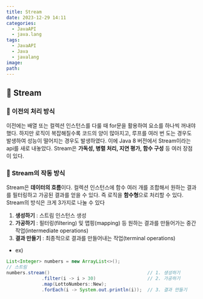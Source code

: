 ```yaml
---
title: Stream
date: 2023-12-29 14:11
categories:
  - JavaAPI
  - java.lang
tags:
  - JavaAPI
  - Java
  - javalang
image: 
path:
---
```


## 🌈 Stream
### 📌 이전의 처리 방식
이전에는 배열 또는 컬렉션 인스턴스를 다룰 때 for문을 활용하여 요소를 하나씩 꺼내야 했다. 하지만 로직이 복잡해질수록 코드의 양이 많아지고, 루프를 여러 번 도는 경우도 발생하여 성능이 떨어지는 경우도 발생하였다. 이에 Java 8 버전에서 Stream이라는 api를 새로 내놓았다. 
Stream은 **가독성, 병렬 처리, 지연 평가, 함수 구성** 등 여러 장점이 있다.

### 📌 Stream의 작동 방식
Stream은 **데이터의 흐름**이다. 컬렉션 인스턴스에 함수 여러 개를 조합해서 원하는 결과를 필터링하고 가공된 결과를 얻을 수 있다. 즉 로직을 **함수형**으로 처리할 수 있다. Stream의 방식은 크게 3가지로 나눌 수 있다
>
1. **생성하기** : 스트림 인스턴스 생성
2. **가공하기** : 필터링(filtering) 및 맵핑(mapping) 등 원하는 결과를 만들어가는 중간 작업(intermediate operations)
3. **결과 만들기** : 최종적으로 결과를 만들어내는 작업(terminal operations)

+ ex)
```java
List<Integer> numbers = new ArrayList<>();
// 스트림
numbers.stream()									// 1. 생성하기
			 .filter(i -> i > 30) 					// 2. 가공하기
			 .map(LottoNumbers::New);
			 .forEach(i -> System.out.println(i));	// 3. 결과 만들기
```
